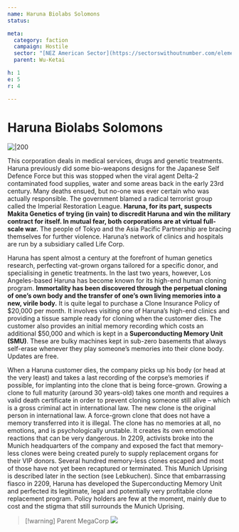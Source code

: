 ```yaml
---
name: Haruna Biolabs Solomons
status:

meta:
  category: faction
  campaign: Hostile
  sector: "[NEZ American Sector](https://sectorswithoutnumber.com/elements/E9FKrPjS8tsRmoryYMpe/faction) "
  parent: Wu-Ketai

h: 1
e: 5
r: 4

---
```


# Haruna Biolabs Solomons

![|200](https://i.imgur.com/YPhNpQn.png)

This corporation deals in medical services, drugs and genetic treatments. Haruna previously did some bio-weapons designs for the Japanese Self Defence Force but this was stopped when the viral agent Delta-2 contaminated food supplies, water and some areas back in the early 23rd century. Many deaths ensued, but no-one was ever certain who was actually responsible. The government blamed a radical terrorist group called the Imperial Restoration League. **Haruna, for its part, suspects Makita Genetics of trying (in vain) to discredit Haruna and win the military contract for itself. In mutual fear, both corporations are at virtual full-scale war.** The people of Tokyo and the Asia Pacific Partnership are bracing themselves for further violence. Haruna’s network of clinics and hospitals are run by a subsidiary called Life Corp.

Haruna has spent almost a century at the forefront of human genetics research, perfecting vat-grown organs tailored for a specific donor, and specialising in genetic treatments. In the last two years, however, Los Angeles-based Haruna has become known for its high-end human cloning program. **Immortality has been discovered through the perpetual cloning of one’s own body and the transfer of one’s own living memories into a new, virile body.** It is quite legal to purchase a Clone Insurance Policy of $20,000 per month. It involves visiting one of Haruna’s high-end clinics and providing a tissue sample ready for cloning when the customer dies. The customer also provides an initial memory recording which costs an additional $50,000 and which is kept in a **Superconducting Memory Unit (SMU)**. These are bulky machines kept in sub-zero basements that always self-erase whenever they play someone’s memories into their clone body. Updates are free.

When a Haruna customer dies, the company picks up his body (or head at the very least) and takes a last recording of the corpse’s memories if possible, for implanting into the clone that is being force-grown. Growing a clone to full maturity (around 30 years-old) takes one month and requires a valid death certificate in order to prevent cloning someone still alive – which is a gross criminal act in international law. The new clone is the original person in international law. A force-grown clone that does not have a memory transferred into it is illegal. The clone has no memories at all, no emotions, and is psychologically unstable. It creates its own emotional reactions that can be very dangerous. In 2209, activists broke into the Munich headquarters of the company and exposed the fact that memory-less clones were being created purely to supply replacement organs for their VIP donors. Several hundred memory-less clones escaped and most of those have not yet been recaptured or terminated. This Munich Uprising is described later in the section (see Lebkuchen). Since that embarrassing fiasco in 2209, Haruna has developed the Superconducting Memory Unit and perfected its legitimate, legal and potentially very profitable clone replacement program. Policy holders are few at the moment, mainly due to cost and the stigma that still surrounds the Munich Uprising.

> [!warning] Parent MegaCorp
> ![](https://i.imgur.com/VY7zssZ.png)




